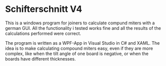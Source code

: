 # Schifterschnitt V4

This is a windows program for joiners to calculate compund miters with a german GUI. All the functionality i tested works fine and all the results of the calculations performed were correct.

The program is written as a WPF-App in Visual Studio in C# and XAML. The idea is to make calculating compound miters easy, even if they are more complex, like when the tilt angle of one board is negative, or when the boards have different thicknesses.
